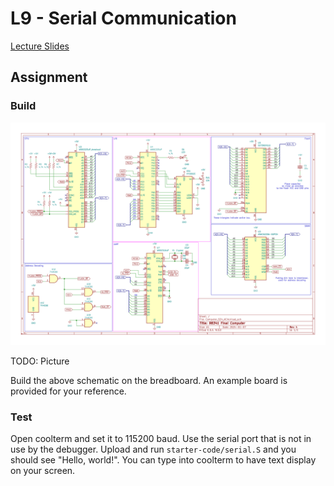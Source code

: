 # L9 - Serial Communication

[Lecture Slides](https://docs.google.com/presentation/d/1RwEVXXA11jg1CMk1liAJUyXdV_C1u1YjqgMlVv8eloA/edit?usp=sharing)

## Assignment

### Build

![Schematic](schematics/acia.svg)

TODO: Picture

Build the above schematic on the breadboard.
An example board is provided for your reference.

### Test

Open coolterm and set it to 115200 baud.
Use the serial port that is not in use by the debugger.
Upload and run `starter-code/serial.S` and you should see "Hello, world!".
You can type into coolterm to have text display on your screen.